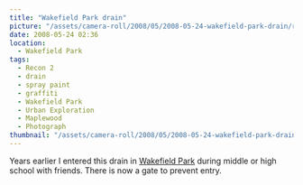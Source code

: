 ```yaml
---
title: "Wakefield Park drain"
picture: "/assets/camera-roll/2008/05/2008-05-24-wakefield-park-drain/recon-2-003.jpg"
date: 2008-05-24 02:36
location:
  - Wakefield Park
tags:
  - Recon 2
  - drain
  - spray paint
  - graffiti
  - Wakefield Park
  - Urban Exploration
  - Maplewood
  - Photograph
thumbnail: "/assets/camera-roll/2008/05/2008-05-24-wakefield-park-drain/recon-2-003-thumbnail.jpg"
---
```

Years earlier I entered this drain in [Wakefield Park](/wakefield-park/) during middle or high school with friends. There is now a gate to prevent entry. 